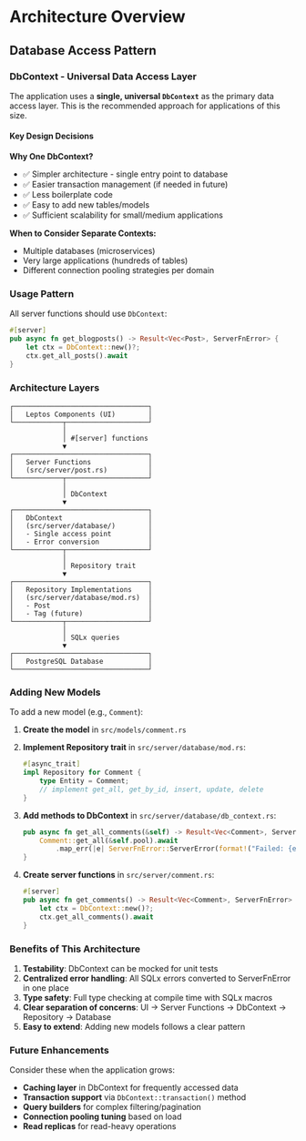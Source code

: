 # Architecture Overview

## Database Access Pattern

### DbContext - Universal Data Access Layer

The application uses a **single, universal `DbContext`** as the primary data access layer. This is the recommended approach for applications of this size.

#### Key Design Decisions

**Why One DbContext?**

- ✅ Simpler architecture - single entry point to database
- ✅ Easier transaction management (if needed in future)
- ✅ Less boilerplate code
- ✅ Easy to add new tables/models
- ✅ Sufficient scalability for small/medium applications

**When to Consider Separate Contexts:**

- Multiple databases (microservices)
- Very large applications (hundreds of tables)
- Different connection pooling strategies per domain

### Usage Pattern

All server functions should use `DbContext`:

```rust
#[server]
pub async fn get_blogposts() -> Result<Vec<Post>, ServerFnError> {
    let ctx = DbContext::new()?;
    ctx.get_all_posts().await
}
```

### Architecture Layers

```
┌─────────────────────────────────┐
│   Leptos Components (UI)        │
└────────────┬────────────────────┘
             │
             │ #[server] functions
             ▼
┌─────────────────────────────────┐
│   Server Functions              │
│   (src/server/post.rs)          │
└────────────┬────────────────────┘
             │
             │ DbContext
             ▼
┌─────────────────────────────────┐
│   DbContext                     │
│   (src/server/database/)        │
│   - Single access point         │
│   - Error conversion            │
└────────────┬────────────────────┘
             │
             │ Repository trait
             ▼
┌─────────────────────────────────┐
│   Repository Implementations    │
│   (src/server/database/mod.rs)  │
│   - Post                        │
│   - Tag (future)                │
└────────────┬────────────────────┘
             │
             │ SQLx queries
             ▼
┌─────────────────────────────────┐
│   PostgreSQL Database           │
└─────────────────────────────────┘
```

### Adding New Models

To add a new model (e.g., `Comment`):

1. **Create the model** in `src/models/comment.rs`
2. **Implement Repository trait** in `src/server/database/mod.rs`:

   ```rust
   #[async_trait]
   impl Repository for Comment {
       type Entity = Comment;
       // implement get_all, get_by_id, insert, update, delete
   }
   ```

3. **Add methods to DbContext** in `src/server/database/db_context.rs`:

   ```rust
   pub async fn get_all_comments(&self) -> Result<Vec<Comment>, ServerFnError> {
       Comment::get_all(&self.pool).await
           .map_err(|e| ServerFnError::ServerError(format!("Failed: {e}")))
   }
   ```

4. **Create server functions** in `src/server/comment.rs`:

   ```rust
   #[server]
   pub async fn get_comments() -> Result<Vec<Comment>, ServerFnError> {
       let ctx = DbContext::new()?;
       ctx.get_all_comments().await
   }
   ```

### Benefits of This Architecture

1. **Testability**: DbContext can be mocked for unit tests
2. **Centralized error handling**: All SQLx errors converted to ServerFnError in one place
3. **Type safety**: Full type checking at compile time with SQLx macros
4. **Clear separation of concerns**: UI → Server Functions → DbContext → Repository → Database
5. **Easy to extend**: Adding new models follows a clear pattern

### Future Enhancements

Consider these when the application grows:

- **Caching layer** in DbContext for frequently accessed data
- **Transaction support** via `DbContext::transaction()` method
- **Query builders** for complex filtering/pagination
- **Connection pooling tuning** based on load
- **Read replicas** for read-heavy operations

